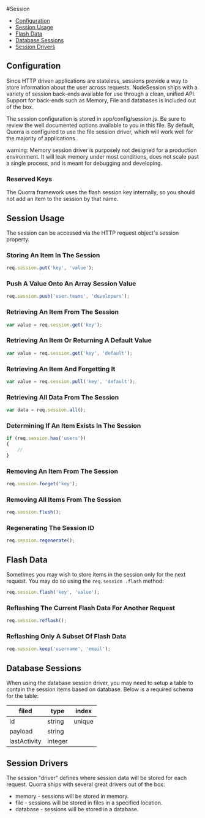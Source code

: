 #Session

 - [Configuration](#configuration)
 - [Session Usage](#session-usage)
 - [Flash Data](#flash-data)
 - [Database Sessions](#database-sessions)
 - [Session Drivers](#session-drivers)

## Configuration

Since HTTP driven applications are stateless, sessions provide a way to store information about the user across
requests. NodeSession ships with a variety of session back-ends available for use through a clean, unified API.
Support for back-ends such as Memory, File and databases is included out of the box.

The session configuration is stored in app/config/session.js. Be sure to review the well documented options available
to you in this file. By default, Quorra is configured to use the file session driver, which will work well for the
majority of applications.

warning: Memory session driver is purposely not designed for a production environment. It will leak memory under most
 conditions, does not scale past a single process, and is meant for debugging and developing.

### Reserved Keys

The Quorra framework uses the flash session key internally, so you should not add an item to the session by that name.


## Session Usage

The session can be accessed via the HTTP request object's session property.

### Storing An Item In The Session

```javascript
req.session.put('key', 'value');
```

### Push A Value Onto An Array Session Value

```javascript
req.session.push('user.teams', 'developers');
```

### Retrieving An Item From The Session

```javascript
var value = req.session.get('key');
```

### Retrieving An Item Or Returning A Default Value

```javascript
var value = req.session.get('key', 'default');
```

### Retrieving An Item And Forgetting It

```javascript
var value = req.session.pull('key', 'default');
```

### Retrieving All Data From The Session

```javascript
var data = req.session.all();
```

### Determining If An Item Exists In The Session

```javascript
if (req.session.has('users'))
{
    //
}
```

### Removing An Item From The Session

```javascript
req.session.forget('key');
```

### Removing All Items From The Session

```javascript
req.session.flush();
```

### Regenerating The Session ID

```javascript
req.session.regenerate();
```

## Flash Data

Sometimes you may wish to store items in the session only for the next request. You may do so using the `req.session
.flash` method:

```javascript
req.session.flash('key', 'value');
```

### Reflashing The Current Flash Data For Another Request

```javascript
req.session.reflash();
```

### Reflashing Only A Subset Of Flash Data

```javascript
req.session.keep('username', 'email');
```

## Database Sessions

When using the database session driver, you may need to setup a table to contain the session items based on database.
Below is a required schema for the table:

| filed        | type    | index  |
|--------------|---------|--------|
| id           | string  | unique |
| payload      | string  |        |
| lastActivity | integer |        |


## Session Drivers

The session "driver" defines where session data will be stored for each request. Quorra ships with several great
drivers out of the box:

- memory - sessions will be stored in memory.
- file - sessions will be stored in files in a specified location.
- database - sessions will be stored in a database.